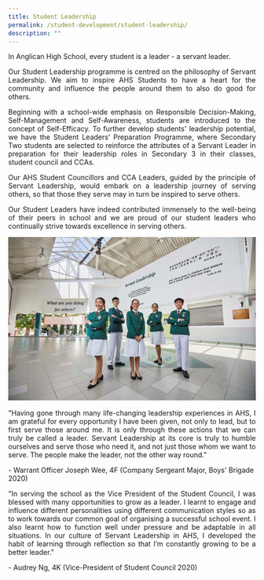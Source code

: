```yaml
---
title: Student Leadership
permalink: /student-development/student-leadership/
description: ""
---
```

In Anglican High School, every student is a leader - a servant leader.

<p align="justify">
Our Student Leadership programme is centred on the philosophy of Servant Leadership. We aim to inspire AHS Students to have a heart for the community and influence the people around them to also do good for others.</p>

<p align="justify">
Beginning with a school-wide emphasis on Responsible Decision-Making, Self-Management and Self-Awareness, students are introduced to the concept of Self-Efficacy. To further develop students' leadership potential, we have the Student Leaders’ Preparation Programme, where Secondary Two students are selected to reinforce the attributes of a Servant Leader in preparation for their leadership roles in Secondary 3 in their classes, student council and CCAs.</p>

<p align="justify">
Our AHS Student Councillors and CCA Leaders, guided by the principle of Servant Leadership, would embark on a leadership journey of serving others, so that those they serve may in turn be inspired to serve others.</p>

<p align="justify">
Our Student Leaders have indeed contributed immensely to the well-being of their peers in school and we are proud of our student leaders who continually strive towards excellence in serving others.</p>

![sl](/images/student_leadership.jpg)

<p align="justify">
"Having gone through many life-changing leadership experiences in AHS, I am grateful for every opportunity I have been given, not only to lead, but to first serve those around me. It is only through these actions that we can truly be called a leader. Servant Leadership at its core is truly to humble ourselves and serve those who need it, and not just those whom we want to serve. The people make the leader, not the other way round." </p>
- Warrant Officer Joseph Wee, 4F (Company Sergeant Major, Boys' Brigade 2020)<br>

<p align="justify">
"In serving the school as the Vice President of the Student Council, I was blessed with many opportunities to grow as a leader. I learnt to engage and influence different personalities using different communication styles so as to work towards our common goal of organising a successful school event. I also learnt how to function well under pressure and be adaptable in all situations. In our culture of Servant Leadership in AHS, I developed the habit of learning through reflection so that I’m constantly growing to be a better leader." </p>
- Audrey Ng, 4K (Vice-President of Student Council 2020)<br>